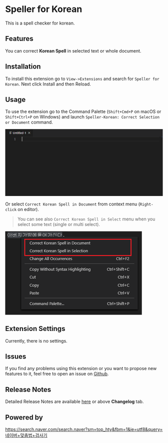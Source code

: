 # Speller for Korean

This is a spell checker for korean.

## Features

You can correct **Korean Spell** in selected text or whole document.

## Installation
To install this extension go to `View->Extensions` and search for `Speller for Korean`. Next click Install and then Reload.

## Usage

To use the extension go to the Command Palette (`Shift+Cmd+P` on macOS or `Shift+Ctrl+P` on Windows) and launch `Speller-Korean: Correct Selection or Document` command.

![Demo 1](./images/readme/demo1.gif)

Or select `Correct Korean Spell in Document` from context menu (`Right-click` on editor).
> You can see also `Correct Korean Spell in Select` menu when you select some text (single or multi select).

![Demo 2](./images/readme/demo2.png)

## Extension Settings

Currently, there is no settings.

## Issues

If you find any problems using this extension or you want to propose new features to it, feel free to open an issue on [Github](https://github.com/phoihos/speller-korean/issues).

## Release Notes

Detailed Release Notes are available [here](https://github.com/phoihos/speller-korean/blob/master/CHANGELOG.md) or above **Changelog** tab.

## Powered by

https://search.naver.com/search.naver?sm=top_hty&fbm=1&ie=utf8&query=네이버+맞춤법+검사기
